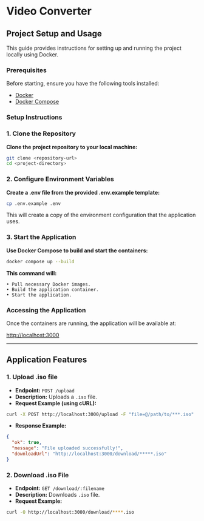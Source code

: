 # Video Converter

## Project Setup and Usage

This guide provides instructions for setting up and running the project locally using Docker.

### Prerequisites

Before starting, ensure you have the following tools installed:

- [Docker](https://www.docker.com/get-started)
- [Docker Compose](https://docs.docker.com/compose/install/)

### Setup Instructions

### 1. Clone the Repository

**Clone the project repository to your local machine:**

```bash
git clone <repository-url>
cd <project-directory>
```

### 2. Configure Environment Variables

**Create a .env file from the provided .env.example template:**

```bash
cp .env.example .env
```

This will create a copy of the environment configuration that the application uses.

### 3. Start the Application

**Use Docker Compose to build and start the containers:**

```bash
docker compose up --build
```

**This command will:**

    • Pull necessary Docker images.
    • Build the application container.
    • Start the application.

### Accessing the Application

Once the containers are running, the application will be available at:

[http://localhost:3000](http://localhost:3000)

---

## Application Features

### 1. Upload .iso file

- **Endpoint:** `POST /upload`
- **Description:** Uploads a `.iso` file.
- **Request Example (using cURL):**

```bash
curl -X POST http://localhost:3000/upload -F "file=@/path/to/***.iso"
```

- **Response Example:**

```json
{
  "ok": true,
  "message": "File uploaded successfully!",
  "downloadUrl": "http://localhost:3000/download/*****.iso"
}
```

### 2. Download .iso File

- **Endpoint:** `GET /download/:filename`
- **Description:** Downloads `.iso` file.
- **Request Example:**

```bash
curl -O http://localhost:3000/download/****.iso
```
